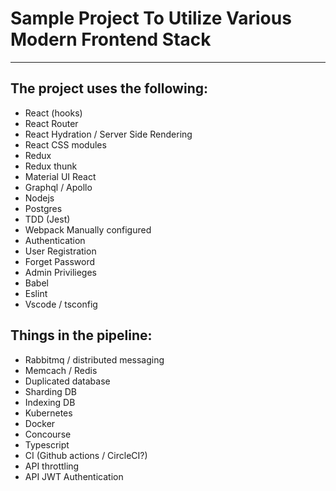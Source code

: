 # Sample Project To Utilize Various Modern Frontend Stack
-----
## The project uses the following:

- React (hooks)
- React Router
- React Hydration / Server Side Rendering
- React CSS modules
- Redux
- Redux thunk
- Material UI React
- Graphql / Apollo
- Nodejs
- Postgres
- TDD (Jest)
- Webpack Manually configured
- Authentication
- User Registration
- Forget Password
- Admin Privilieges 
- Babel
- Eslint
- Vscode / tsconfig

## Things in the pipeline:

- Rabbitmq / distributed messaging
- Memcach / Redis
- Duplicated database
- Sharding DB
- Indexing DB
- Kubernetes
- Docker
- Concourse
- Typescript
- CI (Github actions / CircleCI?)
- API throttling
- API JWT Authentication

